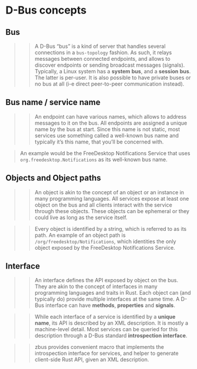 # **D-Bus concepts**

## Bus

>> A D-Bus “bus” is a kind of server that handles several connections in a `bus-topology` fashion. As such, it relays messages between connected endpoints, and allows to discover endpoints or sending broadcast messages (signals).<br>
>>Typically, a Linux system has a **system** **bus**, and a **session** **bus**. The latter is per-user. It is also possible to have private buses or no bus at all (i-e direct peer-to-peer communication instead).

## Bus name / service name

>>An endpoint can have various names, which allows to address messages to it on the bus. All endpoints are assigned a unique name by the bus at start. Since this name is not static, most services use something called a well-known bus name and typically it’s this name, that you’ll be concerned with.

>An example would be the FreeDesktop Notifications Service that uses `org.freedesktop.Notifications` as its well-known bus name.

## Objects and Object paths

>> An object is akin to the concept of an object or an instance in many programming languages. All services expose at least one object on the bus and all clients interact with the service through these objects. These objects can be ephemeral or they could live as long as the service itself.

>> Every object is identified by a string, which is referred to as its path. An example of an object path is `/org/freedesktop/Notifications`, which identities the only object exposed by the FreeDesktop Notifications Service.

## Interface

>> An interface defines the API exposed by object on the bus. They are akin to the concept of interfaces in many programming languages and traits in Rust. Each object can (and typically do) provide multiple interfaces at the same time. A D-Bus interface can have **methods**, **properties** and **signals**.

>> While each interface of a service is identified by a **unique name**, its API is described by an XML description. It is mostly a machine-level detail. Most services can be queried for this description through a D-Bus standard **introspection interface**.

>> zbus provides convenient macro that implements the introspection interface for services, and helper to generate client-side Rust API, given an XML description.